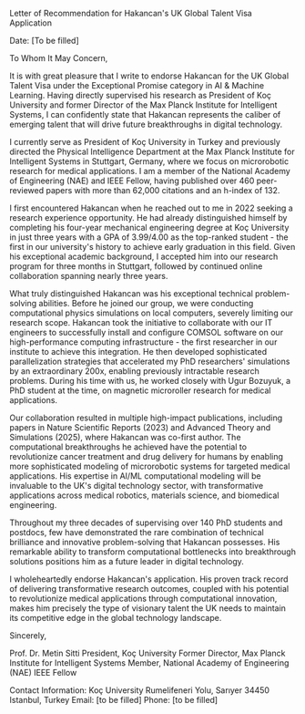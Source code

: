 Letter of Recommendation for Hakancan's UK Global Talent Visa Application

Date: [To be filled]

To Whom It May Concern,

It is with great pleasure that I write to endorse Hakancan for the UK Global Talent Visa under the Exceptional Promise category in AI & Machine Learning. Having directly supervised his research as President of Koç University and former Director of the Max Planck Institute for Intelligent Systems, I can confidently state that Hakancan represents the caliber of emerging talent that will drive future breakthroughs in digital technology.

I currently serve as President of Koç University in Turkey and previously directed the Physical Intelligence Department at the Max Planck Institute for Intelligent Systems in Stuttgart, Germany, where we focus on microrobotic research for medical applications. I am a member of the National Academy of Engineering (NAE) and IEEE Fellow, having published over 460 peer-reviewed papers with more than 62,000 citations and an h-index of 132.

I first encountered Hakancan when he reached out to me in 2022 seeking a research experience opportunity. He had already distinguished himself by completing his four-year mechanical engineering degree at Koç University in just three years with a GPA of 3.99/4.00 as the top-ranked student - the first in our university's history to achieve early graduation in this field. Given his exceptional academic background, I accepted him into our research program for three months in Stuttgart, followed by continued online collaboration spanning nearly three years.

What truly distinguished Hakancan was his exceptional technical problem-solving abilities. Before he joined our group, we were conducting computational physics simulations on local computers, severely limiting our research scope. Hakancan took the initiative to collaborate with our IT engineers to successfully install and configure COMSOL software on our high-performance computing infrastructure - the first researcher in our institute to achieve this integration. He then developed sophisticated parallelization strategies that accelerated my PhD researchers' simulations by an extraordinary 200x, enabling previously intractable research problems. During his time with us, he worked closely with Ugur Bozuyuk, a PhD student at the time, on magnetic microroller research for medical applications.

Our collaboration resulted in multiple high-impact publications, including papers in Nature Scientific Reports (2023) and Advanced Theory and Simulations (2025), where Hakancan was co-first author. The computational breakthroughs he achieved have the potential to revolutionize cancer treatment and drug delivery for humans by enabling more sophisticated modeling of microrobotic systems for targeted medical applications. His expertise in AI/ML computational modeling will be invaluable to the UK's digital technology sector, with transformative applications across medical robotics, materials science, and biomedical engineering.

Throughout my three decades of supervising over 140 PhD students and postdocs, few have demonstrated the rare combination of technical brilliance and innovative problem-solving that Hakancan possesses. His remarkable ability to transform computational bottlenecks into breakthrough solutions positions him as a future leader in digital technology.

I wholeheartedly endorse Hakancan's application. His proven track record of delivering transformative research outcomes, coupled with his potential to revolutionize medical applications through computational innovation, makes him precisely the type of visionary talent the UK needs to maintain its competitive edge in the global technology landscape.

Sincerely,

Prof. Dr. Metin Sitti
President, Koç University
Former Director, Max Planck Institute for Intelligent Systems
Member, National Academy of Engineering (NAE)
IEEE Fellow

Contact Information:
Koç University
Rumelifeneri Yolu, Sarıyer
34450 Istanbul, Turkey
Email: [to be filled]
Phone: [to be filled]
